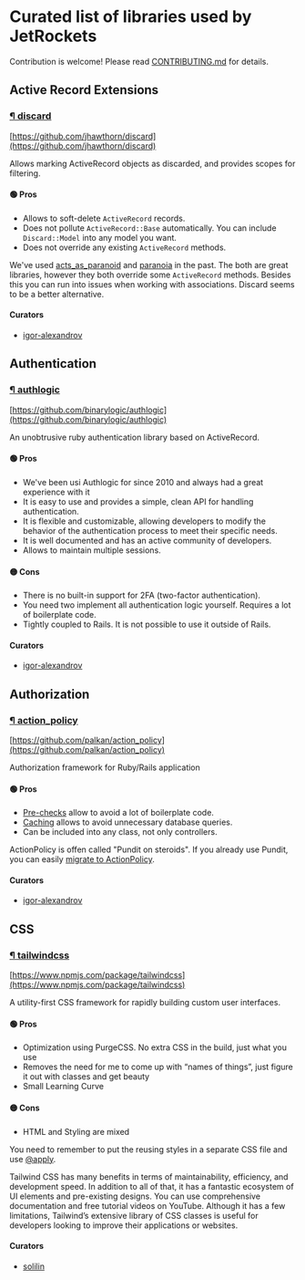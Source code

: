 # Curated list of libraries used by JetRockets

Contribution is welcome! Please read [CONTRIBUTING.md](CONTRIBUTING.md) for details.

## Active Record Extensions

### [¶ discard](#discard)

  [https://github.com/jhawthorn/discard](https://github.com/jhawthorn/discard)

Allows marking ActiveRecord objects as discarded, and provides scopes for filtering.

#### 🟢 Pros

  * Allows to soft-delete `ActiveRecord` records.
  * Does not pollute `ActiveRecord::Base` automatically. You can include `Discard::Model` into any model you want.
  * Does not override any existing `ActiveRecord` methods.


  We've used [acts_as_paranoid](https://github.com/ActsAsParanoid/acts_as_paranoid) and [paranoia](https://github.com/rubysherpas/paranoia) in the past. The both are great libraries, however they both override some `ActiveRecord` methods. Besides this you can run into issues when working with associations. Discard seems to be a better alternative.


#### Curators

  * [igor-alexandrov](https://github.com/igor-alexandrov)

## Authentication

### [¶ authlogic](#authlogic)

  [https://github.com/binarylogic/authlogic](https://github.com/binarylogic/authlogic)

An unobtrusive ruby authentication library based on ActiveRecord.

#### 🟢 Pros

  * We've been usi Authlogic for since 2010 and always had a great experience with it
  * It is easy to use and provides a simple, clean API for handling authentication.
  * It is flexible and customizable, allowing developers to modify the behavior of the authentication process to meet their specific needs.
  * It is well documented and has an active community of developers.
  * Allows to maintain multiple sessions.

#### 🟡 Cons

  * There is no built-in support for 2FA (two-factor authentication).
  * You need two implement all authentication logic yourself. Requires a lot of boilerplate code.
  * Tightly coupled to Rails. It is not possible to use it outside of Rails.


#### Curators

  * [igor-alexandrov](https://github.com/igor-alexandrov)

## Authorization

### [¶ action_policy](#action_policy)

  [https://github.com/palkan/action_policy](https://github.com/palkan/action_policy)

Authorization framework for Ruby/Rails application

#### 🟢 Pros

  * [Pre-checks](https://actionpolicy.evilmartians.io/#/pre_checks) allow to avoid a lot of boilerplate code.
  * [Caching](https://actionpolicy.evilmartians.io/#/caching) allows to avoid unnecessary database queries.
  * Can be included into any class, not only controllers.


  ActionPolicy is offen called "Pundit on steroids". If you already use Pundit, you can easily [migrate to ActionPolicy](https://actionpolicy.evilmartians.io/#/./pundit_migration).


#### Curators

  * [igor-alexandrov](https://github.com/igor-alexandrov)

## CSS

### [¶ tailwindcss](#tailwindcss)

  [https://www.npmjs.com/package/tailwindcss](https://www.npmjs.com/package/tailwindcss)

A utility-first CSS framework for rapidly building custom user interfaces.

#### 🟢 Pros

  * Optimization using PurgeCSS. No extra CSS in the build, just what you use
  * Removes the need for me to come up with “names of things”, just figure it out with classes and get beauty
  * Small Learning Curve

#### 🟡 Cons

  * HTML and Styling are mixed

  You need to remember to put the reusing styles in a separate CSS file and use [@apply](https://tailwindcss.com/docs/reusing-styles).

  Tailwind CSS has many benefits in terms of maintainability, efficiency, and development speed. In addition to all of that, it has a fantastic ecosystem of UI elements and pre-existing designs. You can use comprehensive documentation and free tutorial videos on YouTube. Although it has a few limitations, Tailwind’s extensive library of CSS classes is useful for developers looking to improve their applications or websites.


#### Curators

  * [solilin](https://github.com/solilin)

